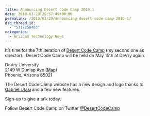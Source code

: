 ```yaml
---
title: Announcing Desert Code Camp 2010.1
date: 2010-03-29T20:57:49+00:00
permalink: /2010/03/29/announcing-desert-code-camp-2010-1/
dsq_thread_id:
  - "5317250463"
categories:
  - Arizona Technology News
---
```

It’s time for the 7th iteration of [Desert Code Camp](http://www.desertcodecamp.com) (my second one as director).  Desert Code Camp will be held on May 15th at DeVry again.

DeVry University  
2149 W Dunlap Ave ([Map](http://www.desertcodecamp.com/Map.aspx))  
Phoenix, Arizona 85021

The Desert Code Camp website has a new design and logo thanks to [Gabriel Utasi](http://gabrielutasi.com/) and a few new features.

Sign-up to give a talk today.

Follow Desert Code Camp on Twitter [@DesertCodeCamp](http://twitter.com/DesertCodeCamp)